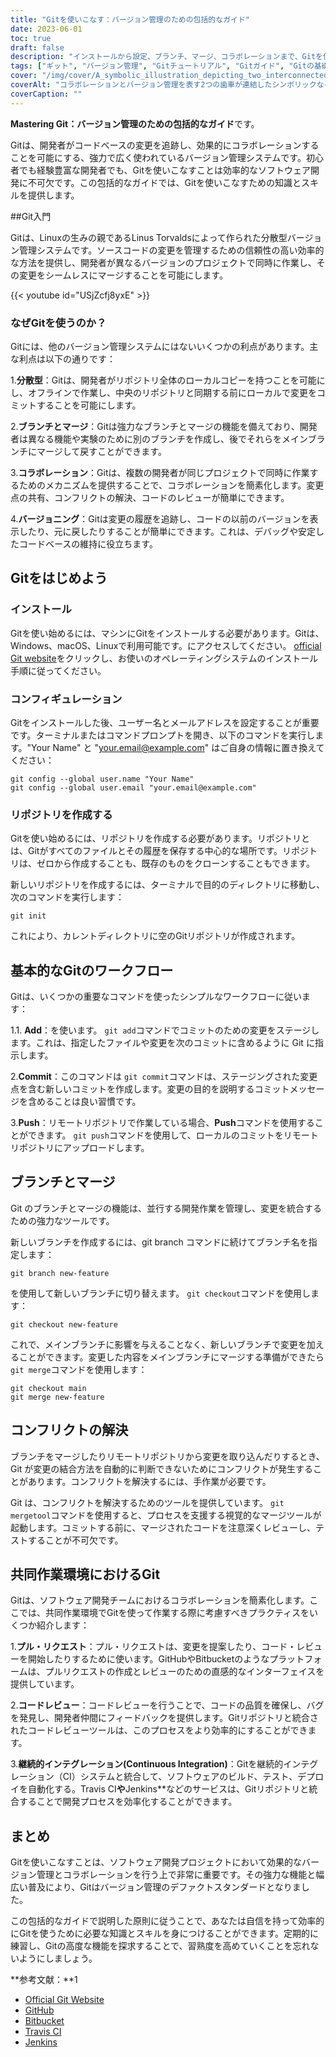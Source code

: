 ```yaml
---
title: "Gitを使いこなす：バージョン管理のための包括的なガイド"
date: 2023-06-01
toc: true
draft: false
description: "インストールから設定、ブランチ、マージ、コラボレーションまで、Gitを使いこなすための包括的なガイドです。"
tags: ["ギット", "バージョン管理", "Gitチュートリアル", "Gitガイド", "Gitの基礎知識", "Gitコマンド", "Gitのインストール", "Gitの構成", "Gitのブランチング", "Gitでマージする", "Gitでの共同作業", "分散型バージョン管理", "コードバージョニング", "Gitワークフロー", "Gitのヒント", "Gitのベストプラクティス", "初心者のためのGit", "開発者向けGit", "ソフトウェア開発", "コラボレーションコード", "Gitマスタリング", "Git総合ガイド", "Gitバージョン管理チュートリアル", "Gitのブランチとマージ", "Gitコラボレーションのヒント"]
cover: "/img/cover/A_symbolic_illustration_depicting_two_interconnected_gears.png"
coverAlt: "コラボレーションとバージョン管理を表す2つの歯車が連結したシンボリックなイラストに、Gitのロゴを組み込んだデザインです。"
coverCaption: ""
---
```


**Mastering Git：バージョン管理のための包括的なガイド**です。

Gitは、開発者がコードベースの変更を追跡し、効果的にコラボレーションすることを可能にする、強力で広く使われているバージョン管理システムです。初心者でも経験豊富な開発者でも、Gitを使いこなすことは効率的なソフトウェア開発に不可欠です。この包括的なガイドでは、Gitを使いこなすための知識とスキルを提供します。

##Git入門

Gitは、Linuxの生みの親であるLinus Torvaldsによって作られた分散型バージョン管理システムです。ソースコードの変更を管理するための信頼性の高い効率的な方法を提供し、開発者が異なるバージョンのプロジェクトで同時に作業し、その変更をシームレスにマージすることを可能にします。

{{< youtube id="USjZcfj8yxE" >}}

### なぜGitを使うのか？

Gitには、他のバージョン管理システムにはないいくつかの利点があります。主な利点は以下の通りです：

1.**分散型**：Gitは、開発者がリポジトリ全体のローカルコピーを持つことを可能にし、オフラインで作業し、中央のリポジトリと同期する前にローカルで変更をコミットすることを可能にします。

2.**ブランチとマージ**：Gitは強力なブランチとマージの機能を備えており、開発者は異なる機能や実験のために別のブランチを作成し、後でそれらをメインブランチにマージして戻すことができます。

3.**コラボレーション**：Gitは、複数の開発者が同じプロジェクトで同時に作業するためのメカニズムを提供することで、コラボレーションを簡素化します。変更点の共有、コンフリクトの解決、コードのレビューが簡単にできます。

4.**バージョニング**：Gitは変更の履歴を追跡し、コードの以前のバージョンを表示したり、元に戻したりすることが簡単にできます。これは、デバッグや安定したコードベースの維持に役立ちます。

## Gitをはじめよう

### インストール

Gitを使い始めるには、マシンにGitをインストールする必要があります。Gitは、Windows、macOS、Linuxで利用可能です。にアクセスしてください。 [official Git website](https://git-scm.com/)をクリックし、お使いのオペレーティングシステムのインストール手順に従ってください。

### コンフィギュレーション

Gitをインストールした後、ユーザー名とメールアドレスを設定することが重要です。ターミナルまたはコマンドプロンプトを開き、以下のコマンドを実行します。"Your Name" と "your.email@example.com" はご自身の情報に置き換えてください：

```shell
git config --global user.name "Your Name"
git config --global user.email "your.email@example.com"
```
### リポジトリを作成する
Gitを使い始めるには、リポジトリを作成する必要があります。リポジトリとは、Gitがすべてのファイルとその履歴を保存する中心的な場所です。リポジトリは、ゼロから作成することも、既存のものをクローンすることもできます。

新しいリポジトリを作成するには、ターミナルで目的のディレクトリに移動し、次のコマンドを実行します：

```shell
git init
```
これにより、カレントディレクトリに空のGitリポジトリが作成されます。

## 基本的なGitのワークフロー

Gitは、いくつかの重要なコマンドを使ったシンプルなワークフローに従います：

1.1. **Add**：を使います。 `git add`コマンドでコミットのための変更をステージします。これは、指定したファイルや変更を次のコミットに含めるように Git に指示します。

2.**Commit**：このコマンドは `git commit`コマンドは、ステージングされた変更点を含む新しいコミットを作成します。変更の目的を説明するコミットメッセージを含めることは良い習慣です。

3.**Push**：リモートリポジトリで作業している場合、**Push**コマンドを使用することができます。 `git push`コマンドを使用して、ローカルのコミットをリモートリポジトリにアップロードします。

## ブランチとマージ
Git のブランチとマージの機能は、並行する開発作業を管理し、変更を統合するための強力なツールです。

新しいブランチを作成するには、git branch コマンドに続けてブランチ名を指定します：

```shell
git branch new-feature
```

を使用して新しいブランチに切り替えます。 `git checkout`コマンドを使用します：
```shell
git checkout new-feature
```

これで、メインブランチに影響を与えることなく、新しいブランチで変更を加えることができます。変更した内容をメインブランチにマージする準備ができたら `git merge`コマンドを使用します：

```shell
git checkout main
git merge new-feature
```

## コンフリクトの解決
ブランチをマージしたりリモートリポジトリから変更を取り込んだりするとき、Git が変更の結合方法を自動的に判断できないためにコンフリクトが発生することがあります。コンフリクトを解決するには、手作業が必要です。

Git は、コンフリクトを解決するためのツールを提供しています。 `git mergetool`コマンドを使用すると、プロセスを支援する視覚的なマージツールが起動します。コミットする前に、マージされたコードを注意深くレビューし、テストすることが不可欠です。

## 共同作業環境におけるGit
Gitは、ソフトウェア開発チームにおけるコラボレーションを簡素化します。ここでは、共同作業環境でGitを使って作業する際に考慮すべきプラクティスをいくつか紹介します：

1.**プル・リクエスト**：プル・リクエストは、変更を提案したり、コード・レビューを開始したりするために使います。GitHubやBitbucketのようなプラットフォームは、プルリクエストの作成とレビューのための直感的なインターフェイスを提供しています。

2.**コードレビュー**：コードレビューを行うことで、コードの品質を確保し、バグを発見し、開発者仲間にフィードバックを提供します。Gitリポジトリと統合されたコードレビューツールは、このプロセスをより効率的にすることができます。

3.**継続的インテグレーション(Continuous Integration)**：Gitを継続的インテグレーション（CI）システムと統合して、ソフトウェアのビルド、テスト、デプロイを自動化する。Travis CI**や**Jenkins**などのサービスは、Gitリポジトリと統合することで開発プロセスを効率化することができます。

## まとめ
Gitを使いこなすことは、ソフトウェア開発プロジェクトにおいて効果的なバージョン管理とコラボレーションを行う上で非常に重要です。その強力な機能と幅広い普及により、Gitはバージョン管理のデファクトスタンダードとなりました。

この包括的なガイドで説明した原則に従うことで、あなたは自信を持って効率的にGitを使うために必要な知識とスキルを身につけることができます。定期的に練習し、Gitの高度な機能を探求することで、習熟度を高めていくことを忘れないようにしましょう。

**参考文献：**1

- [Official Git Website](https://git-scm.com/)
- [GitHub](https://github.com/)
- [Bitbucket](https://bitbucket.org/)
- [Travis CI](https://travis-ci.com/)
- [Jenkins](https://www.jenkins.io/)
